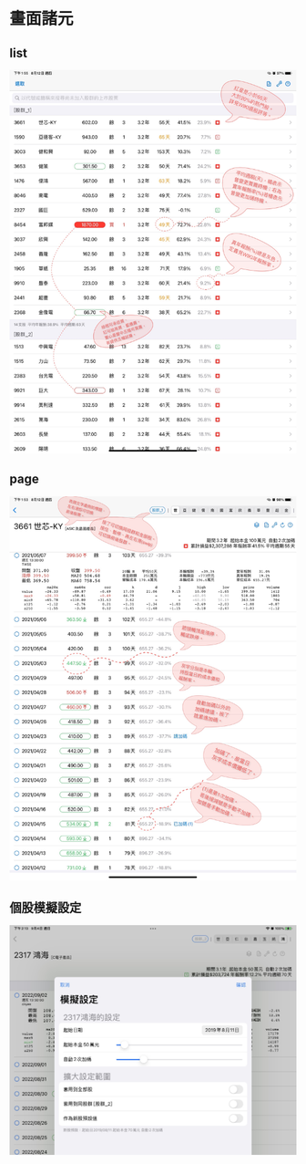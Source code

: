 # 畫面諸元

## list
![畫面諸元_list](image/畫面諸元_list.jpeg)

## page
![畫面諸元_page](image/畫面諸元_page.jpeg)

## 個股模擬設定
![畫面諸元_個股模擬設定](image/畫面諸元_個股模擬設定.jpeg)
